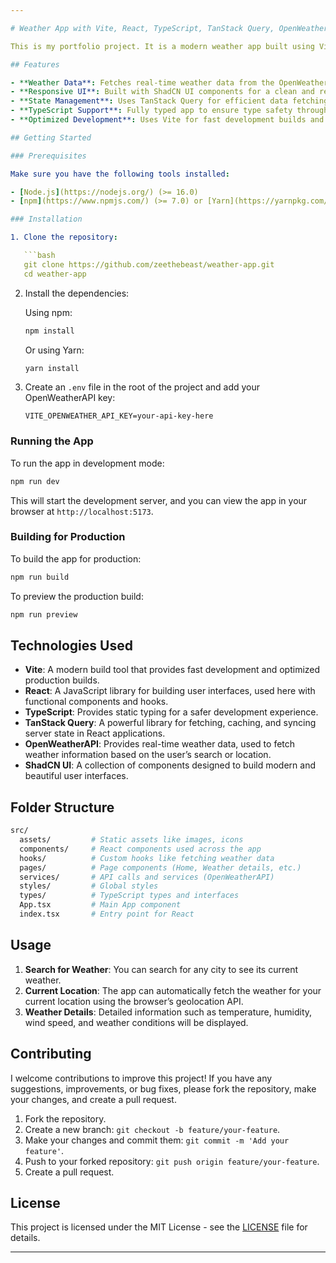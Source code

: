 ```yaml
---

# Weather App with Vite, React, TypeScript, TanStack Query, OpenWeatherAPI, and ShadCN UI By Chima Samuel Chijioke

This is my portfolio project. It is a modern weather app built using Vite, React, TypeScript, TanStack Query, OpenWeatherAPI, and ShadCN UI. The app allows users to check the weather for their current location or search for weather in any city around the world.

## Features

- **Weather Data**: Fetches real-time weather data from the OpenWeatherAPI.
- **Responsive UI**: Built with ShadCN UI components for a clean and responsive design.
- **State Management**: Uses TanStack Query for efficient data fetching, caching, and synchronization.
- **TypeScript Support**: Fully typed app to ensure type safety throughout the development process.
- **Optimized Development**: Uses Vite for fast development builds and hot module replacement (HMR).

## Getting Started

### Prerequisites

Make sure you have the following tools installed:

- [Node.js](https://nodejs.org/) (>= 16.0)
- [npm](https://www.npmjs.com/) (>= 7.0) or [Yarn](https://yarnpkg.com/) (>= 1.22)

### Installation

1. Clone the repository:

   ```bash
   git clone https://github.com/zeethebeast/weather-app.git
   cd weather-app
   ```

2. Install the dependencies:

   Using npm:

   ```bash
   npm install
   ```

   Or using Yarn:

   ```bash
   yarn install
   ```

3. Create an `.env` file in the root of the project and add your OpenWeatherAPI key:

   ```
   VITE_OPENWEATHER_API_KEY=your-api-key-here
   ```

### Running the App

To run the app in development mode:

```bash
npm run dev
```

This will start the development server, and you can view the app in your browser at `http://localhost:5173`.

### Building for Production

To build the app for production:

```bash
npm run build
```

To preview the production build:

```bash
npm run preview
```

## Technologies Used

- **Vite**: A modern build tool that provides fast development and optimized production builds.
- **React**: A JavaScript library for building user interfaces, used here with functional components and hooks.
- **TypeScript**: Provides static typing for a safer development experience.
- **TanStack Query**: A powerful library for fetching, caching, and syncing server state in React applications.
- **OpenWeatherAPI**: Provides real-time weather data, used to fetch weather information based on the user’s search or location.
- **ShadCN UI**: A collection of components designed to build modern and beautiful user interfaces.

## Folder Structure

```bash
src/
  assets/         # Static assets like images, icons
  components/     # React components used across the app
  hooks/          # Custom hooks like fetching weather data
  pages/          # Page components (Home, Weather details, etc.)
  services/       # API calls and services (OpenWeatherAPI)
  styles/         # Global styles
  types/          # TypeScript types and interfaces
  App.tsx         # Main App component
  index.tsx       # Entry point for React
```

## Usage

1. **Search for Weather**: You can search for any city to see its current weather.
2. **Current Location**: The app can automatically fetch the weather for your current location using the browser’s geolocation API.
3. **Weather Details**: Detailed information such as temperature, humidity, wind speed, and weather conditions will be displayed.

## Contributing

I welcome contributions to improve this project! If you have any suggestions, improvements, or bug fixes, please fork the repository, make your changes, and create a pull request.

1. Fork the repository.
2. Create a new branch: `git checkout -b feature/your-feature`.
3. Make your changes and commit them: `git commit -m 'Add your feature'`.
4. Push to your forked repository: `git push origin feature/your-feature`.
5. Create a pull request.

## License

This project is licensed under the MIT License - see the [LICENSE](LICENSE) file for details.

---
```

